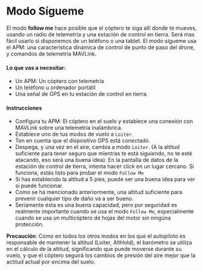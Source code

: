 # Modo Sígueme

El modo **follow me** hace posible que el cóptero te siga allí donde te mueves, usando un radio de telemetría y una estación de control en tierra. Será mas fácil usarlo si disponemos de un teléfono o una tablet. El modo sígueme usa el APM: una característica dinámica de control de punto de paso del drone, y comandos de telemetría MAVLink.

#### Lo que vas a necesitar:
 - Un APM: Un cóptero con telemetría
 - Un teléfono u ordenador portátil
 - Una señal de GPS en tu estación de control en tierra.

#### Instrucciones
- Configura tu APM: El cóptero en el suelo y establece una conexión con MAVLink sobre una telemetría inalámbrica.
- Establece uno de tus modos de vuelo a `Loiter`.
- Ten en cuenta que el dispositivo GPS está conectado.
- Despega, y una vez en el aire, cambia a modo `Loiter`. (A la altitud suficiente para tener seguro que mientras te está siguiendo, no te esté atacando, eso será una buena idea).
En la pantalla de datos de la estación de control de tierra, intenta hacer click en un lugar cercano. Si funciona, estás listo para probar el modo `Follow Me`
 - Si has establecido la altitud a 5 pies, puede ser una buena idea para ver si puede funcionar.
 - Como se ha mencionado anteriormente, una altitud suficiente para prevenir cualquier tipo de daño va a ser bueno.
 - Seriamente ésta es una buena capacidad, pero por seguridad es realmente importante cuando se usa el modo `Follow Me`, especialmente cuando se usa un multicóptero de hojas del motor sin ningúna protección.

**Precaución**: Como en todos los otros modos en los que el autopiloto es responsable de mantener la altitud (Loiter, AltHold), el barómetro se utiliza en el cálculo de la altitud, significando que puede moverse durante su vuelo, y que el cóptero seguirá los cambios de presión del aire mejor que la actitud actual por encima del suelo.